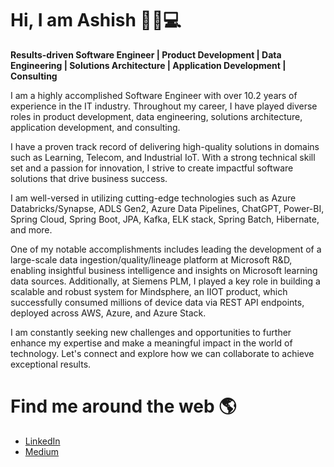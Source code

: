 # Hi, I am Ashish 👋🧑💻

**Results-driven Software Engineer | Product Development | Data Engineering | Solutions Architecture | Application Development | Consulting**

I am a highly accomplished Software Engineer with over 10.2 years of experience in the IT industry. Throughout my career, I have played diverse roles in product development, data engineering, solutions architecture, application development, and consulting.

I have a proven track record of delivering high-quality solutions in domains such as Learning, Telecom, and Industrial IoT. With a strong technical skill set and a passion for innovation, I strive to create impactful software solutions that drive business success.

I am well-versed in utilizing cutting-edge technologies such as Azure Databricks/Synapse, ADLS Gen2, Azure Data Pipelines, ChatGPT, Power-BI, Spring Cloud, Spring Boot, JPA, Kafka, ELK stack, Spring Batch, Hibernate, and more.

One of my notable accomplishments includes leading the development of a large-scale data ingestion/quality/lineage platform at Microsoft R&D, enabling insightful business intelligence and insights on Microsoft learning data sources. Additionally, at Siemens PLM, I played a key role in building a scalable and robust system for Mindsphere, an IIOT product, which successfully consumed millions of device data via REST API endpoints, deployed across AWS, Azure, and Azure Stack.

I am constantly seeking new challenges and opportunities to further enhance my expertise and make a meaningful impact in the world of technology. Let's connect and explore how we can collaborate to achieve exceptional results.

# Find me around the web 🌎
- <a href="https://www.linkedin.com/in/ashish-modi-a97a5a28b/">LinkedIn</a>
- <a href="https://medium.com/@ashishmodi2790">Medium</a>
